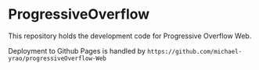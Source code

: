 # ProgressiveOverflow

This repository holds the development code for Progressive Overflow Web.

Deployment to Github Pages is handled by `https://github.com/michael-yrao/progressiveOverflow-Web`
